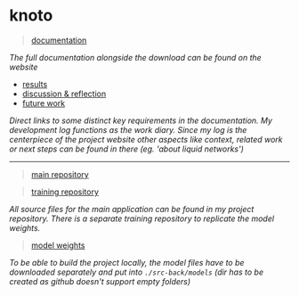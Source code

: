 # knoto

> [documentation](https://knoto.whatphilipdoes.com/)

_The full documentation alongside the download can be found on the website_

- [results](https://knoto.whatphilipdoes.com/log/12-results/)
- [discussion & reflection](https://knoto.whatphilipdoes.com/log/13-discussion/)
- [future work](https://knoto.whatphilipdoes.com/log/14-next-steps/)

_Direct links to some distinct key requirements in the documentation. My development log functions as the work diary. Since my log is the centerpiece of the project website other aspects like context, related work or next steps can be found in there (eg. 'about liquid networks')_

---

> [main repository](https://github.com/whatphilipcodes/knoto)

> [training repository](https://github.com/whatphilipcodes/knoto-training)

_All source files for the main application can be found in my project repository. There is a separate training repository to replicate the model weights._

> [model weights](https://drive.google.com/drive/folders/1X8kZ-YCKpR9H_oZjeji38eAZ_92KYbtP?usp=sharing)

_To be able to build the project locally, the model files have to be downloaded separately and put into `./src-back/models` (dir has to be created as github doesn't support empty folders)_
